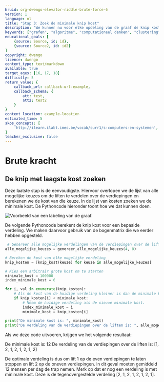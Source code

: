```yaml
---
hruid: org-dwengo-elevator-riddle-brute-force-6
version: 1
language: nl
title: "Stap 3: Zoek de minimale knip kost"
description: "We kunnen nu voor elke opdeling van de graaf de knip kost berekenen. Nu zoeken we de knip met minimale kost."
keywords: ["grafen", "algoritme", "computationeel denken", "clustering", "datastructuur", "brute force", "python"]
educational_goals: [
    {source: Source, id: id}, 
    {source: Source2, id: id2}
]
copyright: dwengo
licence: dwengo
content_type: text/markdown
available: true
target_ages: [16, 17, 18]
difficulty: 5
return_value: {
    callback_url: callback-url-example,
    callback_schema: {
        att: test,
        att2: test2
    }
}
content_location: example-location
estimated_time: 5
skos_concepts: [
    'http://ilearn.ilabt.imec.be/vocab/curr1/s-computers-en-systemen', 
]
teacher_exclusive: false
---
```

# Brute kracht
## De knip met laagste kost zoeken

Deze laatste stap is de eenvoudigste. Hiervoor overlopen we de lijst van alle mogelijke keuzes om de liften te verdelen over de verdiepingen en berekenen we de kost van die keuze. In de lijst van kosten zoeken we de minimale kost. De Pythoncode hieronder toont hoe we dat kunnen doen.

 ![Voorbeeld van een labeling van de graaf.](embed/verplaatsingen_chaos_labeling.png "Voorbeeld van een labeling van de graaf.")

 De volgende Pythoncode berekent de knip kost voor een bepaalde verdeling. We maken daarvoor gebruik van de bogenmatrix die we eerder hebben opgesteld.

```python
 # Genereer alle mogelijke verdelingen van de verdiepingen over de liften
alle_mogelijke_keuzes = genereer_alle_mogelijke_keuzes(4, 8)

# Bereken de kost van elke mogelijke verdeling
knip_kosten = [knip_kost(keuze) for keuze in alle_mogelijke_keuzes] 

# Kies een arbitrair grote kost om te starten
minimale_kost = 100000 
index_minimale_kost = 0

for i, val in enumerate(knip_kosten):
    # Als de kost van de huidige verdeling kleiner is dan de minimale kost tot nu toe.
    if knip_kosten[i] < minimale_kost:
        # Neem de huidige verdeling als de nieuwe minimale kost.
        index_minimale_kost = i
        minimale_kost = knip_kosten[i]
               
print("De minimale kost is: ", minimale_kost)
print("De verdeling van de verdiepingen over de liften is: ", alle_mogelijke_keuzes[index_minimale_kost])
```

Als we deze code uitvoeren, krijgen we het volgende resultaat:

De minimale kost is: 12
De verdeling van de verdiepingen over de liften is: [1, 2, 1, 2, 1, 2, 1, 2]

De optimale verdeling is dus om lift 1 op de even verdiepingen te laten stoppen en lift 2 op de oneven verdiepingen. In dit geval moeten gemiddeld 12 mensen per dag de trap nemen. Merk op dat er nog een verdeling is met minimale kost. Deze is de tegenovergestelde verdeling [2, 1, 2, 1, 2, 1, 2, 1].